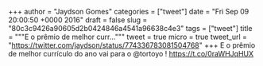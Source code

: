 
+++
author = "Jaydson Gomes"
categories = ["tweet"]
date = "Fri Sep 09 20:00:50 +0000 2016"
draft = false
slug = "80c3c9426a90605d2b0424846a4541a96638c4e3"
tags = ["tweet"]
title = """E o prêmio de melhor curr..."""
tweet = true
micro = true
tweet_url = "https://twitter.com/jaydson/status/774336783081504768"
+++
E o prêmio de melhor currículo do ano vai para o @tortoyo ! https://t.co/0raWHJqHUX
